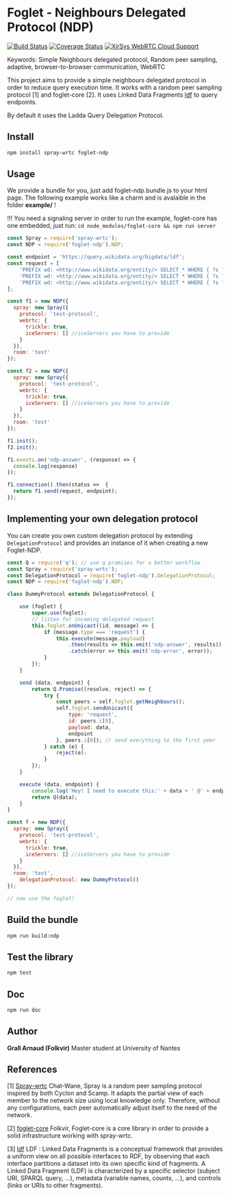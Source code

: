 # Foglet - Neighbours Delegated Protocol (NDP)
[![Build Status](https://travis-ci.org/folkvir/foglet-ndp.svg?branch=master)](https://travis-ci.org/folkvir/foglet-ndp) [![Coverage Status](https://coveralls.io/repos/github/folkvir/foglet-ndp/badge.svg?branch=master)](https://coveralls.io/github/folkvir/foglet-ndp?branch=master) [![XirSys WebRTC Cloud Support](https://img.shields.io/badge/XirSys%20Cloud-used-blue.svg)](http://xirsys.com/)

Keywords: Simple Neighbours delegated protocol, Random peer sampling, adaptive, browser-to-browser communication, WebRTC

This project aims to provide a simple neighbours delegated protocol in order to reduce query execution time. It works with a random peer sampling protocol [1] and foglet-core [2].
It uses Linked Data Fragments [ldf](http://linkeddatafragments.org/) to query endpoints.  

By default it uses the Ladda Query Delegation Protocol.

## Install

```bash
npm install spray-wrtc foglet-ndp
```

## Usage

We provide a bundle for you, just add foglet-ndp.bundle.js to your html page.
The following example works like a charm and is avalaible in the folder **example/** !

!!! You need a signaling server in order to run the example, foglet-core has one embedded, just run: ```cd node_modules/foglet-core && npm run server```

```javascript
const Spray = require('spray-wrtc');
const NDP = require('foglet-ndp').NDP;

const endpoint = 'https://query.wikidata.org/bigdata/ldf';
const request = [
	'PREFIX wd: <http://www.wikidata.org/entity/> SELECT * WHERE { ?s ?p wd:Q142. ?s ?p ?o . } LIMIT 10',
	'PREFIX wd: <http://www.wikidata.org/entity/> SELECT * WHERE { ?s ?p wd:Q142. ?s ?p ?o . } OFFSET 10 LIMIT 10',
	'PREFIX wd: <http://www.wikidata.org/entity/> SELECT * WHERE { ?s ?p wd:Q142. ?s ?p ?o . } OFFSET 20 LIMIT 10'
];

const f1 = new NDP({
  spray: new Spray({
    protocol: 'test-protocol',
    webrtc:	{
      trickle: true,
      iceServers: [] //iceServers you have to provide
    }
  }),
  room: 'test'
});

const f2 = new NDP({
  spray: new Spray({
    protocol: 'test-protocol',
    webrtc:	{
      trickle: true,
      iceServers: [] //iceServers you have to provide
    }
  }),
  room: 'test'
});

f1.init();
f2.init();

f1.events.on('ndp-answer', (response) => {
  console.log(response)
});

f1.connection().then(status =>  {
  return f1.send(request, endpoint);
});

```

## Implementing your own delegation protocol

You can create you own custom delegation protocol by extending `DelegationProtocol` and provides an instance of it when creating a new Foglet-NDP.
```javascript
const Q = require('q'); // use q promises for a better workflow
const Spray = require('spray-wrtc');
const DelegationProtocol = require('foglet-ndp').DelegationProtocol;
const NDP = require('foglet-ndp').NDP;

class DummyProtocol extends DelegationProtocol {

	use (foglet) {
		super.use(foglet);
		// listen for incoming delegated request
		this.foglet.onUnicast((id, message) => {
			if (message.type === 'request') {
				this.execute(message.payload)
					.then(results => this.emit('ndp-answer', results))
					.catch(error => this.emit('ndp-error', error));
			}
		});
	}

	send (data, endpoint) {
		return Q.Promise((resolve, reject) => {
			try {
				const peers = self.foglet.getNeighbours();
				self.foglet.sendUnicast({
					type: 'request',
					id: peers.i[0],
					payload: data,
					endpoint
				}, peers.i[0]); // send everything to the first peer
			} catch (e) {
				reject(e);
			}
		});
	}

	execute (data, endpoint) {
		console.log('Hey! I need to execute this:' + data + ' @' + endpoint);
		return Q(data);
	}
}

const f = new NDP({
  spray: new Spray({
    protocol: 'test-protocol',
    webrtc:	{
      trickle: true,
      iceServers: [] //iceServers you have to provide
    }
  }),
  room: 'test',
	delegationProtocol: new DummyProtocol()
});

// now use the foglet!
```

## Build the bundle

```bash
npm run build:ndp
```

## Test the library

```bash
npm test
```

## Doc

```bash
npm run doc
```

## Author

**Grall Arnaud (Folkvir)** Master student at University of Nantes

## References

[1] [Spray-wrtc](https://github.com/Chat-Wane/spray-wrtc) Chat-Wane, Spray is a random peer sampling protocol inspired by both Cyclon and Scamp. It adapts the partial view of each member to the network size using local knowledge only. Therefore, without any configurations, each peer automatically adjust itself to the need of the network.

[2] [foglet-core](https://github.com/folkvir/foglet-core.git) Folkvir, Foglet-core is a core library in order to provide a solid infrastructure working with spray-wrtc.

[3] [ldf](http://linkeddatafragments.org/) LDF : Linked Data Fragments is a conceptual framework that provides a uniform view on all possible interfaces to RDF, by observing that each interface partitions a dataset into its own specific kind of fragments.
A Linked Data Fragment (LDF) is characterized by a specific selector (subject URI, SPARQL query, …), metadata (variable names, counts, …), and controls (links or URIs to other fragments).
